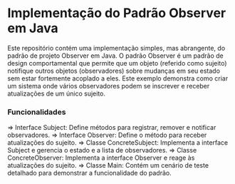 # Implementação do Padrão Observer em Java

Este repositório contém uma implementação simples, mas abrangente, do padrão de projeto Observer em Java. O padrão Observer é um padrão de design comportamental que permite que um objeto (referido como sujeito) notifique outros objetos (observadores) sobre mudanças em seu estado sem estar fortemente acoplado a eles. Este exemplo demonstra como criar um sistema onde vários observadores podem se inscrever e receber atualizações de um único sujeito.

### Funcionalidades
=> Interface Subject: Define métodos para registrar, remover e notificar observadores.
=> Interface Observer: Define o método para receber atualizações do sujeito.
=> Classe ConcreteSubject: Implementa a interface Subject e gerencia o estado e a lista de observadores.
=> Classe ConcreteObserver: Implementa a interface Observer e reage às atualizações do sujeito.
=> Classe Main: Contém um cenário de teste detalhado para demonstrar a funcionalidade do padrão.

